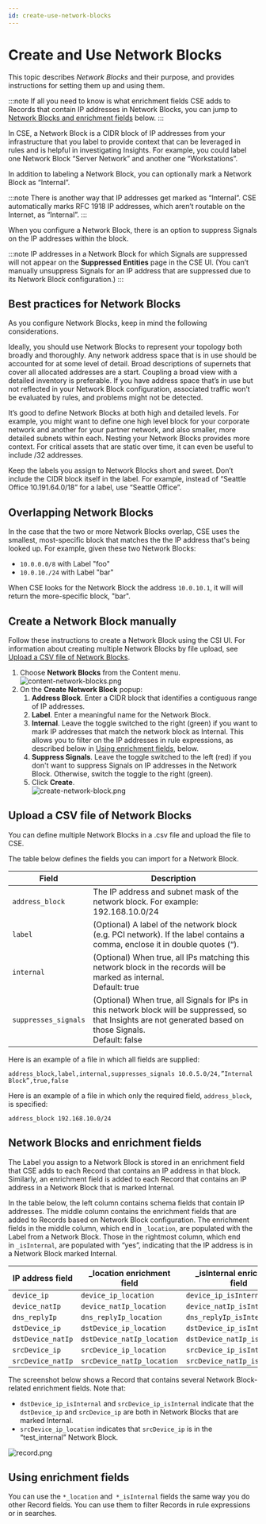 ```yaml
---
id: create-use-network-blocks
---
```


# Create and Use Network Blocks

This topic describes *Network Blocks* and their purpose, and provides instructions for setting them up and using them.

:::note
If all you need to know is what enrichment fields CSE adds to Records that contain IP addresses in Network Blocks, you can jump to [Network Blocks and enrichment fields](create-use-network-blocks.md) below.
:::

In CSE, a Network Block is a CIDR block of IP addresses from your infrastructure that you label to provide context that can be leveraged in rules and is helpful in investigating Insights. For example, you could label one Network Block “Server Network” and another one “Workstations”.

In addition to labeling a Network Block, you can optionally mark a Network Block as “Internal”.

:::note
There is another way that IP addresses get marked as “Internal”. CSE automatically marks RFC 1918 IP addresses, which aren’t routable on the Internet, as “Internal”.
:::

When you configure a Network Block, there is an option to suppress Signals on the IP addresses within the block.

:::note
IP addresses in a Network Block for which Signals are suppressed will not appear on the **Suppressed Entities** page in the CSE UI. (You can’t manually unsuppress Signals for an IP address that are suppressed due to its Network Block configuration.)
:::

## Best practices for Network Blocks

As you configure Network Blocks, keep in mind the following
considerations.

Ideally, you should use Network Blocks to represent your topology both
broadly and thoroughly. Any network address space that is in use should
be accounted for at some level of detail. Broad descriptions of
supernets that cover all allocated addresses are a start. Coupling a
broad view with a detailed inventory is preferable. If you have address
space that’s in use but not reflected in your Network Block
configuration, associated traffic won’t be evaluated by rules, and
problems might not be detected.

It’s good to define Network Blocks at both high and detailed levels. For
example, you might want to define one high level block for your
corporate network and another for your partner network, and also
smaller, more detailed subnets within each. Nesting your Network Blocks
provides more context. For critical assets that are static over time, it
can even be useful to include /32 addresses. 

Keep the labels you assign to Network Blocks short and sweet. Don’t
include the CIDR block itself in the label. For example, instead of
“Seattle Office 10.191.64.0/18” for a label, use “Seattle Office”.

## Overlapping Network Blocks

In the case that the two or more Network Blocks overlap, CSE uses the
smallest, most-specific block that matches the the IP address that's
being looked up. For example, given these two Network Blocks:

* `10.0.0.0/8` with Label "foo"
* `10.0.10./24` with Label "bar"

When CSE looks for the Network Block the address `10.0.10.1`, it will
will return the more-specific block, "bar".

## Create a Network Block manually

Follow these instructions to create a Network Block using the CSI UI.
For information about creating multiple Network Blocks by file upload,
see [Upload a CSV file of Network
Blocks](./Create_and_Use_Network_Blocks.md "Create and Use Network Blocks Title").

1. Choose **Network Blocks** from the Content menu.  
    ![content-network-blocks.png](/img/cloud-siem-enterprise/content-network-blocks.png)
1. On the **Create Network Block** popup:
    1. **Address Block**. Enter a CIDR block that identifies a contiguous range of IP addresses.
    1. **Label**. Enter a meaningful name for the Network Block.
    1. **Internal**. Leave the toggle switched to the right (green) if you want to mark IP addresses that match the network block as Internal. This allows you to filter on the IP addresses in rule expressions, as described below in [Using enrichment fields](create-use-network-blocks.md), below.
    1. **Suppress Signals**. Leave the toggle switched to the left (red) if you don't want to suppress Signals on IP addresses in the Network Block. Otherwise, switch the toggle to the right (green).
    1. Click **Create**.  
        ![create-network-block.png](/img/cloud-siem-enterprise/create-network-block.png)

## Upload a CSV file of Network Blocks

You can define multiple Network Blocks in a .csv file and upload the file to CSE.

The table below defines the fields you can import for a Network Block.

| Field | Description |
|--|--|
| `address_block` | The IP address and subnet mask of the network block. For example:<br/>192.168.10.0/24 |
| `label` | (Optional) A label of the network block (e.g. PCI network). If the label contains a comma, enclose it in double quotes (“). |
| `internal` | (Optional) When true, all IPs matching this network block in the records will be marked as internal.<br/>Default: true |
| `suppresses_signals` | (Optional) When true, all Signals for IPs in this network block will be suppressed, so that Insights are not generated based on those Signals.<br/>Default: false |

Here is an example of a file in which all fields are supplied:

`address_block,label,internal,suppresses_signals 10.0.5.0/24,”Internal Block”,true,false`

Here is an example of a file in which only the required field, `address_block`, is specified:

`address_block 192.168.10.0/24`

## Network Blocks and enrichment fields

The Label you assign to a Network Block is stored in an enrichment field that CSE adds to each Record that contains an IP address in that block. Similarly, an enrichment field is added to each Record that contains an IP address in a Network Block that is marked Internal. 

In the table below, the left column contains schema fields that contain IP addresses. The middle column contains the enrichment fields that are added to Records based on Network Block configuration. The enrichment fields in the middle column, which end in `_location`, are populated with the Label from a Network Block. Those in the rightmost column, which end in `_isInternal`, are populated with “yes”, indicating that the IP address is in a Network Block marked Internal. 

| IP address field | _location enrichment field | _isInternal enrichment field |
|--|--|--|
| `device_ip` | `device_ip_location` | `device_ip_isInternal` |
| `device_natIp` | `device_natIp_location` | `device_natIp_isInternal` |
| `dns_replyIp` | `dns_replyIp_location` | `dns_replyIp_isInternal` |
| `dstDevice_ip` | `dstDevice_ip_location` | `dstDevice_ip_isInternal` |
| `dstDevice_natIp` | `dstDevice_natIp_location` | `dstDevice_natIp_isInternal` |
| `srcDevice_ip `| `srcDevice_ip_location` | `srcDevice_ip_isInternal` |
| `srcDevice_natIp`	 | `srcDevice_natIp_location` | `srcDevice_natIp_isInternal` |
  
The screenshot below shows a Record that contains several Network Block-related enrichment fields. Note that:

* `dstDevice_ip_isInternal` and `srcDevice_ip_isInternal` indicate that the `dstDevice_ip` and `srcDevice_ip` are both in Network Blocks that are marked Internal.
* `srcDevice_ip_location` indicates that `srcDevice_ip` is in the “test_internal” Network Block.

![record.png](/img/cloud-siem-enterprise/record.png)

## Using enrichment fields

You can use the `*_location` and` *_isInternal` fields the same way you do other Record fields. You can use them to filter Records in rule expressions or in searches. 
